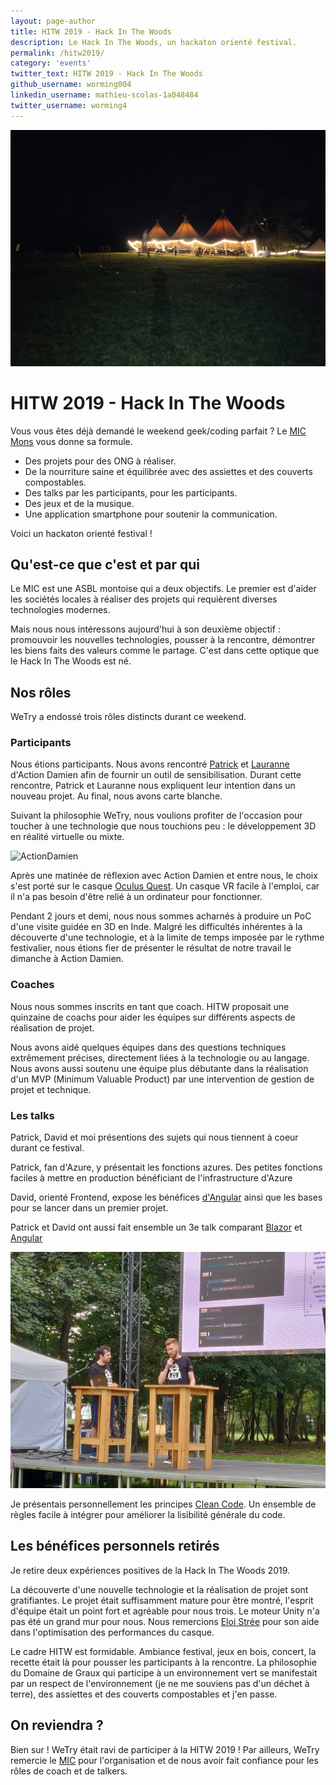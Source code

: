 ```yaml
---
layout: page-author
title: HITW 2019 - Hack In The Woods
description: Le Hack In The Woods, un hackaton orienté festival.
permalink: /hitw2019/
category: 'events'
twitter_text: HITW 2019 - Hack In The Woods
github_username: worming004
linkedin_username: mathieu-scolas-1a048484
twitter_username: worming4
---
```


![night](/images/hitw-2019/night.jpg)

# HITW 2019 - Hack In The Woods

Vous vous êtes déjà demandé le weekend geek/coding parfait ? Le [MIC Mons](https://www.mic-belgique.be/) vous donne sa formule.

* Des projets pour des ONG à réaliser.
* De la nourriture saine et équilibrée avec des assiettes et des couverts compostables.
* Des talks par les participants, pour les participants.
* Des jeux et de la musique.
* Une application smartphone pour soutenir la communication.

Voici un hackaton orienté festival !

## Qu'est-ce que c'est et par qui

Le MIC est une ASBL montoise qui a deux objectifs. Le premier est d'aider les sociétés locales à réaliser des projets qui requièrent diverses technologies modernes.

Mais nous nous intéressons aujourd'hui à son deuxième objectif : promouvoir les nouvelles technologies, pousser à la rencontre, démontrer les biens faits des valeurs comme le partage. C'est dans cette optique que le Hack In The Woods est né.

## Nos rôles

WeTry a endossé trois rôles distincts durant ce weekend.

### Participants

Nous étions participants. Nous avons rencontré [Patrick](https://www.linkedin.com/in/patrick-suykerbuyk-b67055185/) et [Lauranne](https://www.linkedin.com/in/lauranne-paris-antelo-492844b4/) d'Action Damien afin de fournir un outil de sensibilisation. Durant cette rencontre, Patrick et Lauranne nous expliquent leur intention dans un nouveau projet. Au final, nous avons carte blanche.

Suivant la philosophie WeTry, nous voulions profiter de l'occasion pour toucher à une technologie que nous touchions peu : le développement 3D en réalité virtuelle ou mixte.

![ActionDamien](/images/hitw-2019/action-damien.jpg)

Après une matinée de réflexion avec Action Damien et entre nous, le choix s'est porté sur le casque [Oculus Quest](https://www.oculus.com/quest/?locale=fr_FR). Un casque VR facile à l'emploi, car il n'a pas besoin d'être relié à un ordinateur pour fonctionner.

Pendant 2 jours et demi, nous nous sommes acharnés à produire un PoC d'une visite guidée en 3D en Inde. Malgré les difficultés inhérentes à la découverte d'une technologie, et à la limite de temps imposée par le rythme festivalier, nous étions fier de présenter le résultat de notre travail le dimanche à Action Damien.

### Coaches

Nous nous sommes inscrits en tant que coach. HITW proposait une quinzaine de coachs pour aider les équipes sur différents aspects de réalisation de projet.

Nous avons aidé quelques équipes dans des questions techniques extrêmement précises, directement liées à la technologie ou au langage.
Nous avons aussi soutenu une équipe plus débutante dans la réalisation d'un MVP (Minimum Valuable Product) par une intervention de gestion de projet et technique.

### Les talks

Patrick, David et moi présentions des sujets qui nous tiennent à coeur durant ce festival.

Patrick, fan d'Azure, y présentait les fonctions azures. Des petites fonctions faciles à mettre en production bénéficiant de l'infrastructure d'Azure

David, orienté Frontend, expose les bénéfices [d'Angular](https://angular.io) ainsi que les bases pour se lancer dans un premier projet.

Patrick et David ont aussi fait ensemble un 3e talk comparant [Blazor](https://dotnet.microsoft.com/apps/aspnet/web-apps/blazor) et [Angular](https://angular.io)

![BlazorAngular](/images/hitw-2019/blazor-angular.jpg)

Je présentais personnellement les principes [Clean Code](https://www.oreilly.com/library/view/clean-code/9780136083238/). Un ensemble de règles facile à intégrer pour améliorer la lisibilité générale du code.

## Les bénéfices personnels retirés

Je retire deux expériences positives de la Hack In The Woods 2019.

La découverte d'une nouvelle technologie et la réalisation de projet sont gratifiantes. Le projet était suffisamment mature pour être montré, l'esprit d'équipe était un point fort et agréable pour nous trois. Le moteur Unity n'a pas été un grand mur pour nous. Nous remercions [Eloi Strée](https://www.linkedin.com/in/eloistree/?originalSubdomain=be) pour son aide dans l'optimisation des performances du casque.

Le cadre HITW est formidable. Ambiance festival, jeux en bois, concert, la recette était là pour pousser les participants à la rencontre. La philosophie du Domaine de Graux qui participe à un environnement vert se manifestait par un respect de l'environnement (je ne me souviens pas d'un déchet à terre), des assiettes et des couverts compostables et j'en passe.

## On reviendra ?

Bien sur ! WeTry était ravi de participer à la HITW 2019 ! Par ailleurs, WeTry remercie le [MIC](http://www.mic-belgique.be) pour l'organisation et de nous avoir fait confiance pour les rôles de coach et de talkers.